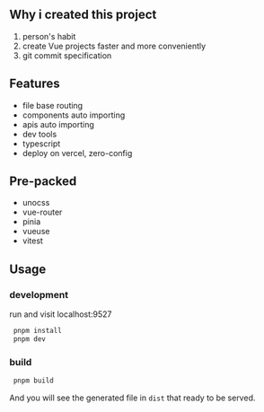 ## Why i created this project

1. person's habit
2. create Vue projects faster and more conveniently
3. git commit specification

## Features

- file base routing
- components auto importing
- apis auto importing
- dev tools
- typescript
- deploy on vercel, zero-config

## Pre-packed

 - unocss
 - vue-router
 - pinia
 - vueuse
 - vitest

## Usage

### development

run and visit localhost:9527

``` bash
 pnpm install
 pnpm dev
```

### build

``` bash
 pnpm build
```
And you will see the generated file in `dist` that ready to be served.
